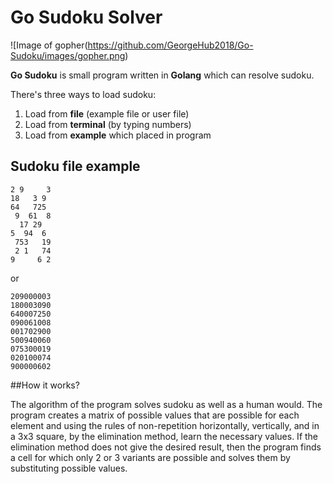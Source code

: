 # Go Sudoku Solver

![Image of gopher(https://github.com/GeorgeHub2018/Go-Sudoku/images/gopher.png)

**Go Sudoku** is small program written in **Golang** which can resolve sudoku.

There's three ways to load sudoku:
1. Load from **file** (example file or user file)
2. Load from **terminal** (by typing numbers)
3. Load from **example** which placed in program

## Sudoku file example

```
2 9     3
18   3 9 
64   725 
 9  61  8
  17 29  
5  94  6 
 753   19
 2 1   74
9     6 2
```

or

```
209000003
180003090
640007250
090061008
001702900
500940060
075300019
020100074
900000602
```

##How it works?

The algorithm of the program solves sudoku as well as a human would.
The program creates a matrix of possible values that are possible for each element and using the rules of non-repetition horizontally, vertically, and in a 3x3 square, by the elimination method, learn the necessary values. 
If the elimination method does not give the desired result, then the program finds a cell for which only 2 or 3 variants are possible and solves them by substituting possible values.
